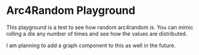 # Arc4Random Playground
This playground is a test to see how random arc4random is. You can mimic rolling a die any number 
of times and see how the values are distributed.

I am planning to add a graph component to this as well in the future.
